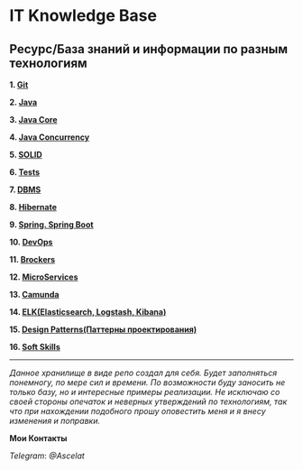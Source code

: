 # IT Knowledge Base

## Ресурс/База знаний и информации по разным технологиям

**1. [Git](https://github.com/ascelat/Base/tree/f2c35c9b714ab4bc2cc688a8aa6681b88ba3c1f7/Git)**
   
**2. [Java](https://github.com/ascelat/Base/tree/f98cbe847aa3e2d8b28e0cab6c2528467585c874/Java)**

**3. [Java Core](https://github.com/ascelat/Base/tree/f98cbe847aa3e2d8b28e0cab6c2528467585c874/Java%20Core)**

**4. [Java Concurrency](https://github.com/ascelat/Base/tree/f98cbe847aa3e2d8b28e0cab6c2528467585c874/Java%20Concurrency)**

**5. [SOLID](https://github.com/ascelat/Base/tree/f98cbe847aa3e2d8b28e0cab6c2528467585c874/SOLID)**

**6. [Tests](https://github.com/ascelat/Base/tree/f98cbe847aa3e2d8b28e0cab6c2528467585c874/Tests)**

**7. [DBMS](https://github.com/ascelat/Base/tree/f98cbe847aa3e2d8b28e0cab6c2528467585c874/DBMS)**

**8. [Hibernate](https://github.com/ascelat/Base/tree/f98cbe847aa3e2d8b28e0cab6c2528467585c874/Hibernate)**

**9. [Spring. Spring Boot](https://github.com/ascelat/Base/tree/f98cbe847aa3e2d8b28e0cab6c2528467585c874/Spring.%20Spring%20Boot)**

**10. [DevOps](https://github.com/ascelat/Base/tree/f98cbe847aa3e2d8b28e0cab6c2528467585c874/DevOps)**

**11. [Brockers](https://github.com/ascelat/Base/tree/f98cbe847aa3e2d8b28e0cab6c2528467585c874/Brockers)**

**12. [MicroServices](https://github.com/ascelat/Base/tree/f98cbe847aa3e2d8b28e0cab6c2528467585c874/MicroServices)**

**13. [Camunda](https://github.com/ascelat/Base/tree/f98cbe847aa3e2d8b28e0cab6c2528467585c874/Camunda)**

**14. [ELK(Elasticsearch, Logstash, Kibana)](https://github.com/ascelat/Base/tree/f98cbe847aa3e2d8b28e0cab6c2528467585c874/ELK)** 

**15. [Design Patterns(Паттерны проектирования)](https://github.com/ascelat/Base/tree/f98cbe847aa3e2d8b28e0cab6c2528467585c874/Design%20Patterns)**

**16. [Soft Skills](https://github.com/ascelat/Base/tree/f98cbe847aa3e2d8b28e0cab6c2528467585c874/Soft%20Skills)**

_____________________________________________________________________________________________________________________________________
_Данное хранилище в виде репо создал для себя. Будет заполняться понемногу, по мере сил и времени. По возможности буду заносить не только базу,
но и интересные примеры реализации. Не исключаю со своей стороны опечаток и неверных утверждений по технологиям, так что при нахождении 
подобного прошу оповестить меня и я внесу изменения и поправки._ 

**Мои Контакты**

_Telegram_: _@Ascelat_
